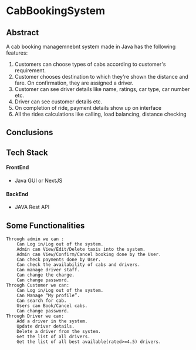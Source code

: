 # CabBookingSystem

## Abstract

A cab booking managemnebnt system made in Java has the following features:
1. Customers can choose types of cabs according to customer's requirement.
2. Customer chooses destination to which they're shown the distance and fare. On confirmation, they are assigned a driver.
3. Customer can see driver details like name, ratings, car type, car number etc.
4. Driver can see customer details etc.
5. On completion of ride, payment details show up on interface
6. All the rides calculations like calling, load balancing, distance checking



## Conclusions

## Tech Stack

#### FrontEnd
- Java GUI or NextJS

#### BackEnd
- JAVA Rest API







## Some Functionalities

```
Through admin we can :
    Can Log in/Log out of the system.
    Admin can View/Edit/Delete taxis into the system.
    Admin can View/Confirm/Cancel booking done by the User.
    Can check payments done by User.
    Can check the availability of cabs and drivers.
    Can manage driver staff.
    Can change the charge.
    Can change password.
Through Customer we can:
    Can Log in/Log out of the system.
    Can Manage “My profile”.
    Can search for cab.
    Users can Book/Cancel cabs.
    Can change password.
Through Driver we can:
    Add a driver in the system.
    Update driver details.
    Delete a driver from the system.
    Get the list of all drivers.
    Get the list of all best available(rated>=4.5) drivers.
```